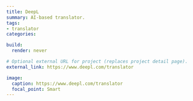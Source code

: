 ```yaml
---
title: DeepL
summary: AI-based translator.
tags:
- translator
categories:

build:
  render: never

# Optional external URL for project (replaces project detail page).
external_link: https://www.deepl.com/translator

image:
  caption: https://www.deepl.com/translator
  focal_point: Smart
---
```

